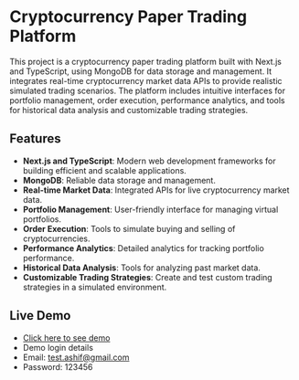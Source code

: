 # Cryptocurrency Paper Trading Platform

This project is a cryptocurrency paper trading platform built with Next.js and TypeScript, using MongoDB for data storage and management. It integrates real-time cryptocurrency market data APIs to provide realistic simulated trading scenarios. The platform includes intuitive interfaces for portfolio management, order execution, performance analytics, and tools for historical data analysis and customizable trading strategies.

## Features

- **Next.js and TypeScript**: Modern web development frameworks for building efficient and scalable applications.
- **MongoDB**: Reliable data storage and management.
- **Real-time Market Data**: Integrated APIs for live cryptocurrency market data.
- **Portfolio Management**: User-friendly interface for managing virtual portfolios.
- **Order Execution**: Tools to simulate buying and selling of cryptocurrencies.
- **Performance Analytics**: Detailed analytics for tracking portfolio performance.
- **Historical Data Analysis**: Tools for analyzing past market data.
- **Customizable Trading Strategies**: Create and test custom trading strategies in a simulated environment.

## Live Demo

- [Click here to see demo ](https://papertrading-eight.vercel.app/login)
- Demo login details
- Email: test.ashif@gmail.com
- Password: 123456
